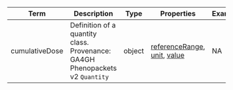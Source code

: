 |Term | Description | Type | Properties | Example | Enum|
| ---| ---| ---| ---| ---| --- |
| cumulativeDose | Definition of a quantity class. Provenance: GA4GH Phenopackets v2 `Quantity` | object | [referenceRange](./referenceRange.md), [unit](./unit.md), [value](./value.md) | NA | NA|
